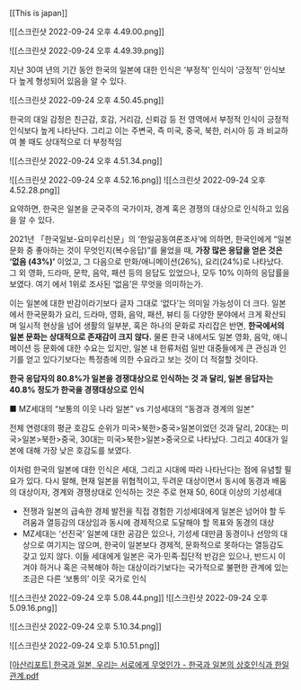 [[This is japan]]

![[스크린샷 2022-09-24 오후 4.49.00.png]]

![[스크린샷 2022-09-24 오후 4.49.39.png]]

지난 30여 년의 기간 동안 한국의 일본에 대한 인식은 ‘부정적’ 인식이 ‘긍정적’ 인식보다 높게 형성되어 있음을 알 수 있다.

![[스크린샷 2022-09-24 오후 4.50.45.png]]

한국의 대일 감정은 친근감, 호감, 거리감, 신뢰감 등 전 영역에서 부정적 인식이 긍정적 인식보다 높게 나타난다. 그리고 이는 주변국, 즉 미국, 중국, 북한, 러시아 등 과 비교하여 볼 때도 상대적으로 더 부정적임

![[스크린샷 2022-09-24 오후 4.51.34.png]]

![[스크린샷 2022-09-24 오후 4.52.16.png]]
![[스크린샷 2022-09-24 오후 4.52.28.png]]

요약하면, 한국은 일본을 군국주의 국가이자, 경계 혹은 경쟁의 대상으로 인식하고 있음 을 알 수 있다. 

2021년 「한국일보-요미우리신문」의 ‘한일공동여론조사’에 의하면, 한국인에게 “일본문화 중 좋아하는 것이 무엇인지(복수응답)”를 물었을 때, **가장 많은 응답을 얻은 것은 ‘없음 (43%)’** 이었고, 그 다음으로 만화/애니메이션(26%), 요리(24%)로 나타났다. 그 외 영화, 드라마, 문학, 음악, 패션 등의 응답도 있었으나, 모두 10% 이하의 응답률을 보였다. 여기 에서 1위로 조사된 ‘없음’은 무엇을 의미하는가.

이는 일본에 대한 반감이라기보다 글자 그대로 ‘없다’는 의미일 가능성이 더 크다. 일본에서 한국문화가 요리, 드라마, 영화, 음악, 패션, 뷰티 등 다양한 분야에서 크게 확산되며 일시적 현상을 넘어 생활의 일부분, 혹은 하나의 문화로 자리잡은 반면, **한국에서의 일본 문화는 상대적으로 존재감이 크지 않다.** 물론 한국 내에서도 일본 영화, 음악, 애니메이션 등 문화에 대한 수요는 있지만, 일본 내 한류처럼 일반 대중들에게 큰 관심과 인기를 얻고 있다기보다는 특정층에 의한 수요라고 보는 것이 더 적절할 것이다.

**한국 응답자의 80.8%가 일본을 경쟁대상으로 인식하는 것 과 달리, 일본 응답자는 40.8% 정도가 한국을 경쟁대상으로 인식**

■ MZ세대의 “보통의 이웃 나라 일본” vs 기성세대의 “동경과 경계의 일본”

전체 연령대의 평균 호감도 순위가 미국>북한>중국>일본이었던 것과 달리, 20대는 미국>일본>북한>중국, 30대는 미국>북한>일본>중국으로 나타났다. 그리고 40대가 일본에 대해 가장 낮은 호감도를 보였다.

이처럼 한국의 일본에 대한 인식은 세대, 그리고 시대에 따라 나타난다는 점에 유념할 필 요가 있다. 다시 말해, 현재 일본을 위협적이고, 두려운 대상이면서 동시에 동경과 배움의 대상이자, 경계와 경쟁상대로 인식하는 것은 주로 현재 50, 60대 이상의 기성세대

- 전쟁과 일본의 급속한 경제 발전을 직접 경험한 기성세대에게 일본은 넘어야 할 두려움과 열등감의 대상임과 동시에 경제적으로 도달해야 할 목표와 동경의 대상
- MZ세대는 ‘선진국’ 일본에 대한 공감은 있으나, 기성세 대만큼 동경이나 선망의 대상으로 여기지는 않으며, 한국이 일본보다 경제적, 문화적으로 못하다는 열등감도 갖고 있지 않다. 이들 세대에게 일본은 국가·민족·집단적 반감은 있으나, 반드시 이겨야 하거나 혹은 극복해야 하는 대상이라기보다는 국가적으로 불편한 관계에 있는 조금은 다른 ‘보통의’ 이웃 국가로 인식

![[스크린샷 2022-09-24 오후 5.08.44.png]]
![[스크린샷 2022-09-24 오후 5.09.16.png]]

![[스크린샷 2022-09-24 오후 5.10.34.png]]

![[스크린샷 2022-09-24 오후 5.10.51.png]]



[[아산리포트] 한국과 일본, 우리는 서로에게 무엇인가 - 한국과 일본의 상호인식과 한일관계.pdf](https://www.asaninst.org/wp-content/themes/twentythirteen/action/dl.php?id=82266 "[아산리포트] 한국과 일본, 우리는 서로에게 무엇인가 - 한국과 일본의 상호인식과 한일관계.pdf")
